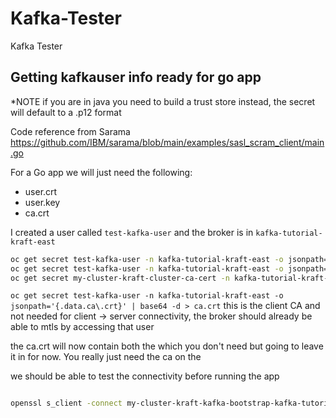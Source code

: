 # Kafka-Tester
Kafka Tester

## Getting kafkauser info ready for go app
*NOTE if you are in java you need to build a trust store instead, the secret will default to a .p12 format

Code reference from Sarama
https://github.com/IBM/sarama/blob/main/examples/sasl_scram_client/main.go


For a Go app we will just need the following:

- user.crt
- user.key
- ca.crt

I created a user called `test-kafka-user` and the broker is in `kafka-tutorial-kraft-east`

```bash
oc get secret test-kafka-user -n kafka-tutorial-kraft-east -o jsonpath='{.data.user\.crt}' | base64 -d > user.crt
oc get secret test-kafka-user -n kafka-tutorial-kraft-east -o jsonpath='{.data.user\.key}' | base64 -d > user.key
oc get secret my-cluster-kraft-cluster-ca-cert -n kafka-tutorial-kraft-east -o jsonpath='{.data.ca\.crt}' | base64 -d > ca.crt

```

`oc get secret test-kafka-user -n kafka-tutorial-kraft-east -o jsonpath='{.data.ca\.crt}' | base64 -d > ca.crt` this is the client CA and not needed for client -> server connectivity, the broker should already be able to mtls by accessing that user

the ca.crt will now contain both the which you don't need but going to leave it in for now.  You really just need the ca on the 

we should be able to test the connectivity before running the app

```bash

openssl s_client -connect my-cluster-kraft-kafka-bootstrap-kafka-tutorial-kraft-east.apps.axolab.axodevelopment.dev:443 -cert user.crt -key user.key -CAfile ca.crt -verify_return_error
```